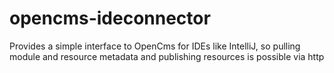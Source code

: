 opencms-ideconnector
====================

Provides a simple interface to OpenCms for IDEs like IntelliJ, so pulling module and resource metadata and publishing resources is possible via http

